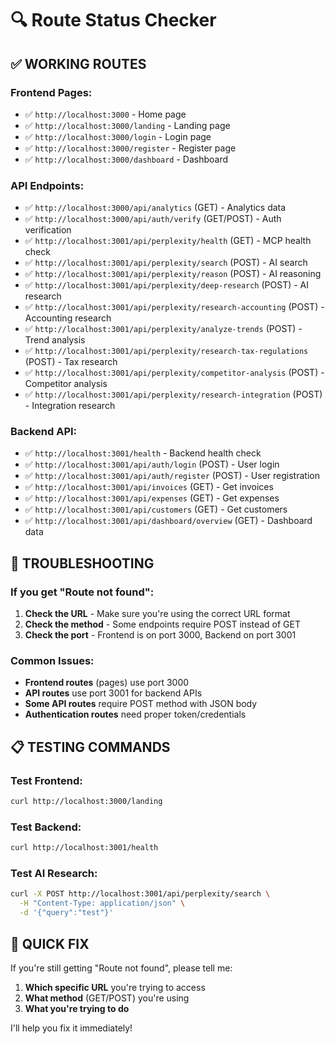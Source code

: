 # 🔍 Route Status Checker

## ✅ **WORKING ROUTES**

### **Frontend Pages:**
- ✅ `http://localhost:3000` - Home page
- ✅ `http://localhost:3000/landing` - Landing page
- ✅ `http://localhost:3000/login` - Login page
- ✅ `http://localhost:3000/register` - Register page
- ✅ `http://localhost:3000/dashboard` - Dashboard

### **API Endpoints:**
- ✅ `http://localhost:3000/api/analytics` (GET) - Analytics data
- ✅ `http://localhost:3000/api/auth/verify` (GET/POST) - Auth verification
- ✅ `http://localhost:3001/api/perplexity/health` (GET) - MCP health check
- ✅ `http://localhost:3001/api/perplexity/search` (POST) - AI search
- ✅ `http://localhost:3001/api/perplexity/reason` (POST) - AI reasoning
- ✅ `http://localhost:3001/api/perplexity/deep-research` (POST) - AI research
- ✅ `http://localhost:3001/api/perplexity/research-accounting` (POST) - Accounting research
- ✅ `http://localhost:3001/api/perplexity/analyze-trends` (POST) - Trend analysis
- ✅ `http://localhost:3001/api/perplexity/research-tax-regulations` (POST) - Tax research
- ✅ `http://localhost:3001/api/perplexity/competitor-analysis` (POST) - Competitor analysis
- ✅ `http://localhost:3001/api/perplexity/research-integration` (POST) - Integration research

### **Backend API:**
- ✅ `http://localhost:3001/health` - Backend health check
- ✅ `http://localhost:3001/api/auth/login` (POST) - User login
- ✅ `http://localhost:3001/api/auth/register` (POST) - User registration
- ✅ `http://localhost:3001/api/invoices` (GET) - Get invoices
- ✅ `http://localhost:3001/api/expenses` (GET) - Get expenses
- ✅ `http://localhost:3001/api/customers` (GET) - Get customers
- ✅ `http://localhost:3001/api/dashboard/overview` (GET) - Dashboard data

## 🔧 **TROUBLESHOOTING**

### **If you get "Route not found":**

1. **Check the URL** - Make sure you're using the correct URL format
2. **Check the method** - Some endpoints require POST instead of GET
3. **Check the port** - Frontend is on port 3000, Backend on port 3001

### **Common Issues:**

- **Frontend routes** (pages) use port 3000
- **API routes** use port 3001 for backend APIs
- **Some API routes** require POST method with JSON body
- **Authentication routes** need proper token/credentials

## 📋 **TESTING COMMANDS**

### **Test Frontend:**
```bash
curl http://localhost:3000/landing
```

### **Test Backend:**
```bash
curl http://localhost:3001/health
```

### **Test AI Research:**
```bash
curl -X POST http://localhost:3001/api/perplexity/search \
  -H "Content-Type: application/json" \
  -d '{"query":"test"}'
```

## 🎯 **QUICK FIX**

If you're still getting "Route not found", please tell me:
1. **Which specific URL** you're trying to access
2. **What method** (GET/POST) you're using
3. **What you're trying to do**

I'll help you fix it immediately!






